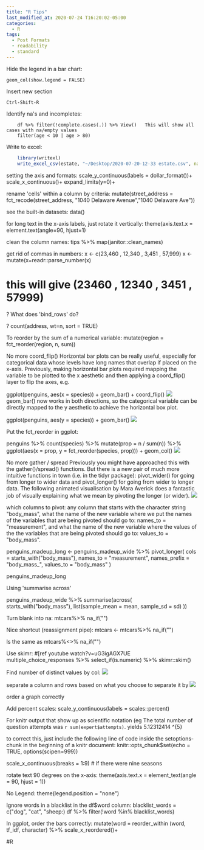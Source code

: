 ```yaml
---
title: "R Tips"
last_modified_at: 2020-07-24 T16:20:02-05:00
categories:
  - R
tags:
  - Post Formats
  - readability
  - standard
---
```


Hide the legend in a bar chart:

  ```{r}
  geom_col(show.legend = FALSE)    

  ```

Insert new section  

``` 
Ctrl-Shift-R

``` 

Identify na's and incompletes:
~~~
    df %>% filter(!complete.cases(.)) %>% View()   This will show all cases with na/empty values   
	filter(age < 10 | age > 80)

~~~

Write to excel:
```r
    library(writexl)
    write_excel_csv(estate, "~/Desktop/2020-07-20-12-33 estate.csv", na = 'NA', append = FALSE, delim = ',', quote_escape = 'double')  
```

setting the axis and formats:
  scale_y_continuous(labels = dollar_format())+
  scale_x_continuous()+
  expand_limits(y=0)+


rename 'cells' within a column by criteria:
    mutate(street_address = fct_recode(street_address, "1040 Delaware Avenue","1040 Delaware Ave"))


see the built-in datasets:
    data()


for long text in the x-axis labels, just rotate it vertically:
    theme(axis.text.x = element.text(angle=90, hjust=1)


clean the column names:
tips %>%
    map(janitor::clean_names)

get rid of commas in numbers:
x <- c(23,460 , 12,340 , 3,451 , 57,999)
x <- mutate(x=readr::parse_number(x)
# this will give (23460 , 12340 , 3451 , 57999)

?
What does 'bind_rows' do?

?
count(address, wt=n, sort = TRUE)


To reorder by the sum of a numerical variable:
    mutate(region = fct_reorder(region, n, sum))


No more coord_flip()
Horizontal bar plots can be really useful, especially for categorical data whose levels have long names that overlap if placed on the x-axis. Previously, making horizontal bar plots required mapping the variable to be plotted to the x aesthetic and then applying a coord_flip() layer to flip the axes, e.g.

ggplot(penguins, aes(x = species)) +
  geom_bar() +
  coord_flip()
![][penguins-species-bar-coord-flip-1]
geom_bar() now works in both directions, so the categorical variable can be directly mapped to the y aesthetic to achieve the horizontal box plot.

ggplot(penguins, aes(y = species)) +
  geom_bar()
![][penguins-species-bar-coord-flip-1-1]


Put the fct_reorder in ggplot:

penguins %>%
  count(species) %>%
  mutate(prop = n / sum(n)) %>%
  ggplot(aes(x = prop, y = fct_reorder(species, prop))) +
  geom_col()
![][penguins-species-props-bar-reorder-1]



No more gather / spread
Previously you might have approached this with the gather()/spread() functions. But there is a new pair of much more intuitive functions in town (i.e. in the tidyr package): pivot_wider() for going from longer to wider data and pivot_longer() for going from wider to longer data. The following animated visualisation by Mara Averick does a fantastic job of visually explaining what we mean by pivoting the longer (or wider).
![][tidyr-longer-wider]

which columns to pivot: any column that starts with the character string "body_mass",
what the name of the new variable where we put the names of the variables that are being pivoted should go to: names_to = "measurement", and
what the name of the new variable where the values of the the variables that are being pivoted should go to: values_to = "body_mass".

penguins_madeup_long <- penguins_madeup_wide %>%
  pivot_longer(
    cols = starts_with("body_mass"),
    names_to = "measurement",
    names_prefix = "body_mass_",
    values_to = "body_mass"
  )

penguins_madeup_long



Using 'summarise across'

penguins_madeup_wide %>%
  summarise(across(
    starts_with("body_mass"),
    list(sample_mean = mean, sample_sd = sd)
  ))

Turn blank into na:
  mtcars%>%
    na_if("")

Nice shortcut (reassignment pipe):
mtcars <- mtcars%>%
    na_if("")

Is the same as
   mtcars%<>%
     na_if("")

Use skimr: #[ref youtube watch?v=uG3igAGX7UE
    multiple_choice_responses %>%
    select_if(is.numeric) %>%
    skimr::skim()


Find number of distinct values by col:
![][Image]


separate a column and rows based on what you choose to separate it by
![][Image-1]

order a graph correctly

Add percent scales:
    scale_y_continuous(labels = scales::percent)

For knitr output that show up as scientific notation (eg The total number of question attempts was `r sum(expert$attempts)`. 
yields 5.12312414 ^{5}

to correct this, just include the following line of code inside the setoptions-chunk in the beginning of a knitr document:
knitr::opts_chunk$set(echo = TRUE, options(scipen=999))


scale_x_continuous(breaks = 1:9) # if there were nine seasons

rotate text 90 degrees on the x-axis:
    theme(axis.text.x = element_text(angle = 90, hjust = 1))

No Legend:
    theme(legend.position = "none")

Ignore words in a blacklist in the df$word column:
    blacklist_words = c("dog", "cat", "sheep:)
    df %>%
       filter(!word %in% blacklist_words)

In ggplot, order the bars correctly:
mutate(word = reorder_within (word, tf_idf, character) %>%
scale_x_reordered()+

#R


[penguins-species-bar-coord-flip-1]: penguins-species-bar-coord-flip-1.png

[penguins-species-bar-coord-flip-1-1]: penguins-species-bar-coord-flip-1.png

[penguins-species-props-bar-reorder-1]: penguins-species-props-bar-reorder-1.png

[tidyr-longer-wider]: tidyr-longer-wider.gif

[Image]: Image.jpeg

[Image-1]: Image.jpeg